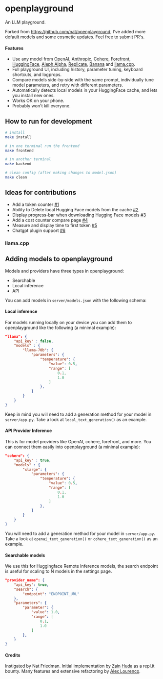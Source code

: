 # openplayground

An LLM playground.

Forked from https://github.com/nat/openplayground, I've added more default models and some cosmetic updates. Feel free to submit PR's.

#### Features

- Use any model from [OpenAI](https://openai.com), [Anthropic](https://anthropic.com), [Cohere](https://cohere.com), [Forefront](https://forefront.ai), [HuggingFace](https://huggingface.co), [Aleph Alpha](https://aleph-alpha.com), [Replicate](https://replicate.com), [Banana](https://banana.dev) and [llama.cpp](https://github.com/ggerganov/llama.cpp).
- Full playground UI, including history, parameter tuning, keyboard shortcuts, and logprops.
- Compare models side-by-side with the same prompt, individually tune model parameters, and retry with different parameters.
- Automatically detects local models in your HuggingFace cache, and lets you install new ones.
- Works OK on your phone.
- Probably won't kill everyone.


## How to run for development

```sh
# install
make install

# in one terminal run the frontend
make frontend

# in another terminal
make backend

# clean config (after making changes to model.json)
make clean
```

## Ideas for contributions

- Add a token counter [#1][i1]
- Ability to Delete local Hugging Face models from the cache [#2][i2]
- Display progress-bar when downloading Hugging Face models [#3][i3]
- Add a cost counter compare page [#4][i4]
- Measure and display time to first token [#5][i5]
- Chatgpt plugin support [#6][i6]

[i1]: https://github.com/quilime/openplayground/issues/1
[i2]: https://github.com/quilime/openplayground/issues/2
[i3]: https://github.com/quilime/openplayground/issues/3
[i4]: https://github.com/quilime/openplayground/issues/4
[i5]: https://github.com/quilime/openplayground/issues/5
[i6]: https://github.com/quilime/openplayground/issues/6

### llama.cpp

## Adding models to openplayground

Models and providers have three types in openplayground:

- Searchable
- Local inference
- API

You can add models in `server/models.json` with the following schema:


#### Local inference

For models running locally on your device you can add them to openplayground like the following (a minimal example):

```json
"llama": {
    "api_key" : false,
    "models" : {
        "llama-70b": {
            "parameters": {
                "temperature": {
                    "value": 0.5,
                    "range": [
                        0.1,
                        1.0
                    ]
                },
            }
        }
    }
}
```

Keep in mind you will need to add a generation method for your model in `server/app.py`. Take a look at `local_text_generation()` as an example.


#### API Provider Inference

This is for model providers like OpenAI, cohere, forefront, and more. You can connect them easily into openplayground (a minimal example):

```json
"cohere": {
    "api_key" : true,
    "models" : {
        "xlarge": {
            "parameters": {
                "temperature": {
                    "value": 0.5,
                    "range": [
                        0.1,
                        1.0
                    ]
                },
            }
        }
    }
}
```

You will need to add a generation method for your model in `server/app.py`. Take a look at `openai_text_generation()` or `cohere_text_generation()` as an example.

#### Searchable models

We use this for Huggingface Remote Inference models, the search endpoint is useful for scaling to N models in the settings page.

```json
"provider_name": {
    "api_key": true,
    "search": {
        "endpoint": "ENDPOINT_URL"
    },
    "parameters": {
        "parameter": {
            "value": 1.0,
            "range": [
                0.1,
                1.0
            ]
        },
    }
}
```

#### Credits

Instigated by Nat Friedman. Initial implementation by [Zain Huda](https://github.com/zainhuda) as a repl.it bounty. Many features and extensive refactoring by [Alex Lourenco](https://github.com/AlexanderLourenco).
